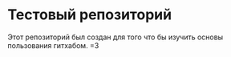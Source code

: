 # Тестовый репозиторий

Этот репозиторий был создан для того что бы изучить основы пользования гитхабом. =З